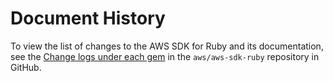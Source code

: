 # Document History<a name="history"></a>

To view the list of changes to the AWS SDK for Ruby and its documentation, see the [Change logs under each gem](https://github.com/aws/aws-sdk-ruby/blob/master/gems) in the `aws/aws-sdk-ruby` repository in GitHub\.